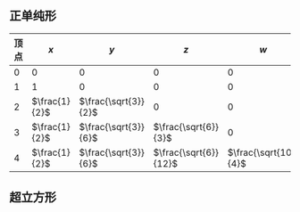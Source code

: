 ## 正单纯形

| 顶点 | $x$ | $y$ | $z$ | $w$ |
| --- | --- | --- | --- | --- |
|  0  | $0$ | $0$ | $0$ | $0$ |
|  1  | $1$ | $0$ | $0$ | $0$ |
|  2  | $\frac{1}{2}$ | $\frac{\sqrt{3}}{2}$ | $0$ | $0$ |
|  3  | $\frac{1}{2}$ | $\frac{\sqrt{3}}{6}$ | $\frac{\sqrt{6}}{3}$ | $0$ |
|  4  | $\frac{1}{2}$ | $\frac{\sqrt{3}}{6}$ | $\frac{\sqrt{6}}{12}$ | $\frac{\sqrt{10}}{4}$ |

<router-view name="simplex4"></router-view>

## 超立方形

<router-view name="hypercube4"></router-view>
